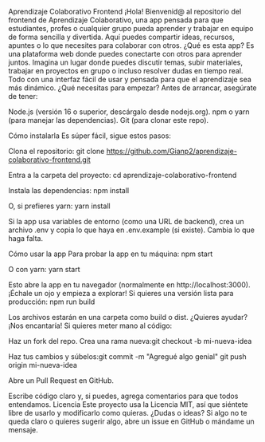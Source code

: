 Aprendizaje Colaborativo Frontend
¡Hola! Bienvenid@ al repositorio del frontend de Aprendizaje Colaborativo, una app pensada para que estudiantes, profes o cualquier grupo pueda aprender y trabajar en equipo de forma sencilla y divertida. Aquí puedes compartir ideas, recursos, apuntes o lo que necesites para colaborar con otros.
¿Qué es esta app?
Es una plataforma web donde puedes conectarte con otros para aprender juntos. Imagina un lugar donde puedes discutir temas, subir materiales, trabajar en proyectos en grupo o incluso resolver dudas en tiempo real. Todo con una interfaz fácil de usar y pensada para que el aprendizaje sea más dinámico.
¿Qué necesitas para empezar?
Antes de arrancar, asegúrate de tener:

Node.js (versión 16 o superior, descárgalo desde nodejs.org).
npm o yarn (para manejar las dependencias).
Git (para clonar este repo).

Cómo instalarla
Es súper fácil, sigue estos pasos:

Clona el repositorio:
git clone https://github.com/Gianp2/aprendizaje-colaborativo-frontend.git


Entra a la carpeta del proyecto:
cd aprendizaje-colaborativo-frontend


Instala las dependencias:
npm install

O, si prefieres yarn:
yarn install


Si la app usa variables de entorno (como una URL de backend), crea un archivo .env y copia lo que haya en .env.example (si existe). Cambia lo que haga falta.


Cómo usar la app
Para probar la app en tu máquina:
npm start

O con yarn:
yarn start

Esto abre la app en tu navegador (normalmente en http://localhost:3000). ¡Échale un ojo y empieza a explorar!
Si quieres una versión lista para producción:
npm run build

Los archivos estarán en una carpeta como build o dist.
¿Quieres ayudar?
¡Nos encantaría! Si quieres meter mano al código:

Haz un fork del repo.
Crea una rama nueva:git checkout -b mi-nueva-idea


Haz tus cambios y súbelos:git commit -m "Agregué algo genial"
git push origin mi-nueva-idea


Abre un Pull Request en GitHub.

Escribe código claro y, si puedes, agrega comentarios para que todos entendamos.
Licencia
Este proyecto usa la Licencia MIT, así que siéntete libre de usarlo y modificarlo como quieras.
¿Dudas o ideas?
Si algo no te queda claro o quieres sugerir algo, abre un issue en GitHub o mándame un mensaje.
